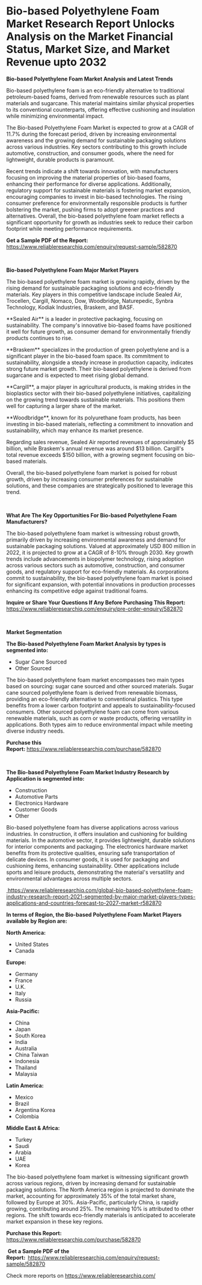 <p><h1>Bio-based Polyethylene Foam Market Research Report Unlocks Analysis on the Market Financial Status, Market Size, and Market Revenue upto 2032</h1></p><p><strong>Bio-based Polyethylene Foam Market Analysis and Latest Trends</strong></p>
<p><p>Bio-based polyethylene foam is an eco-friendly alternative to traditional petroleum-based foams, derived from renewable resources such as plant materials and sugarcane. This material maintains similar physical properties to its conventional counterparts, offering effective cushioning and insulation while minimizing environmental impact. </p><p>The Bio-based Polyethylene Foam Market is expected to grow at a CAGR of 11.7% during the forecast period, driven by increasing environmental awareness and the growing demand for sustainable packaging solutions across various industries. Key sectors contributing to this growth include automotive, construction, and consumer goods, where the need for lightweight, durable products is paramount. </p><p>Recent trends indicate a shift towards innovation, with manufacturers focusing on improving the material properties of bio-based foams, enhancing their performance for diverse applications. Additionally, regulatory support for sustainable materials is fostering market expansion, encouraging companies to invest in bio-based technologies. The rising consumer preference for environmentally responsible products is further bolstering the market, pushing firms to adopt greener practices and alternatives. Overall, the bio-based polyethylene foam market reflects a significant opportunity for growth as industries seek to reduce their carbon footprint while meeting performance requirements.</p></p>
<p><strong>Get a Sample PDF of the Report:&nbsp;</strong> <a href="https://www.reliableresearchiq.com/enquiry/request-sample/582870?utm_campaign=2268&utm_medium=2&utm_source=Github&utm_content=ia&utm_term=23032025&utm_id=bio-based-polyethylene-foam">https://www.reliableresearchiq.com/enquiry/request-sample/582870</a></p>
<p>&nbsp;</p>
<p><strong>Bio-based Polyethylene Foam Major Market Players</strong></p>
<p><p>The bio-based polyethylene foam market is growing rapidly, driven by the rising demand for sustainable packaging solutions and eco-friendly materials. Key players in this competitive landscape include Sealed Air, Trocellen, Cargill, Nomaco, Dow, Woodbridge, Naturepedic, Synbra Technology, Kodiak Industries, Braskem, and BASF.</p><p>**Sealed Air** is a leader in protective packaging, focusing on sustainability. The company's innovative bio-based foams have positioned it well for future growth, as consumer demand for environmentally friendly products continues to rise. </p><p>**Braskem** specializes in the production of green polyethylene and is a significant player in the bio-based foam space. Its commitment to sustainability, alongside a steady increase in production capacity, indicates strong future market growth. Their bio-based polyethylene is derived from sugarcane and is expected to meet rising global demand.</p><p>**Cargill**, a major player in agricultural products, is making strides in the bioplastics sector with their bio-based polyethylene initiatives, capitalizing on the growing trend towards sustainable materials. This positions them well for capturing a larger share of the market.</p><p>**Woodbridge**, known for its polyurethane foam products, has been investing in bio-based materials, reflecting a commitment to innovation and sustainability, which may enhance its market presence.</p><p>Regarding sales revenue, Sealed Air reported revenues of approximately $5 billion, while Braskem's annual revenue was around $13 billion. Cargill's total revenue exceeds $150 billion, with a growing segment focusing on bio-based materials. </p><p>Overall, the bio-based polyethylene foam market is poised for robust growth, driven by increasing consumer preferences for sustainable solutions, and these companies are strategically positioned to leverage this trend.</p></p>
<p>&nbsp;</p>
<p><strong>What Are The Key Opportunities For Bio-based Polyethylene Foam Manufacturers?</strong></p>
<p><p>The bio-based polyethylene foam market is witnessing robust growth, primarily driven by increasing environmental awareness and demand for sustainable packaging solutions. Valued at approximately USD 800 million in 2022, it is projected to grow at a CAGR of 8-10% through 2030. Key growth trends include advancements in biopolymer technology, rising adoption across various sectors such as automotive, construction, and consumer goods, and regulatory support for eco-friendly materials. As corporations commit to sustainability, the bio-based polyethylene foam market is poised for significant expansion, with potential innovations in production processes enhancing its competitive edge against traditional foams.</p></p>
<p><strong>Inquire or Share Your Questions If Any Before Purchasing This Report:</strong> <a href="https://www.reliableresearchiq.com/enquiry/pre-order-enquiry/582870?utm_campaign=2268&utm_medium=2&utm_source=Github&utm_content=ia&utm_term=23032025&utm_id=bio-based-polyethylene-foam">https://www.reliableresearchiq.com/enquiry/pre-order-enquiry/582870</a></p>
<p>&nbsp;</p>
<p><strong>Market Segmentation</strong></p>
<p><strong>The Bio-based Polyethylene Foam Market Analysis by types is segmented into:</strong></p>
<p><ul><li>Sugar Cane Sourced</li><li>Other Sourced</li></ul></p>
<p><p>The bio-based polyethylene foam market encompasses two main types based on sourcing: sugar cane sourced and other sourced materials. Sugar cane sourced polyethylene foam is derived from renewable biomass, providing an eco-friendly alternative to conventional plastics. This type benefits from a lower carbon footprint and appeals to sustainability-focused consumers. Other sourced polyethylene foam can come from various renewable materials, such as corn or waste products, offering versatility in applications. Both types aim to reduce environmental impact while meeting diverse industry needs.</p></p>
<p><strong>Purchase this Report:&nbsp;</strong><a href="https://www.reliableresearchiq.com/purchase/582870?utm_campaign=2268&utm_medium=2&utm_source=Github&utm_content=ia&utm_term=23032025&utm_id=bio-based-polyethylene-foam">https://www.reliableresearchiq.com/purchase/582870</a></p>
<p>&nbsp;</p>
<p><strong>The Bio-based Polyethylene Foam Market Industry Research by Application is segmented into:</strong></p>
<p><ul><li>Construction</li><li>Automotive Parts</li><li>Electronics Hardware</li><li>Customer Goods</li><li>Other</li></ul></p>
<p><p>Bio-based polyethylene foam has diverse applications across various industries. In construction, it offers insulation and cushioning for building materials. In the automotive sector, it provides lightweight, durable solutions for interior components and packaging. The electronics hardware market benefits from its protective qualities, ensuring safe transportation of delicate devices. In consumer goods, it is used for packaging and cushioning items, enhancing sustainability. Other applications include sports and leisure products, demonstrating the material's versatility and environmental advantages across multiple sectors.</p></p>
<p><a href="https://www.reliableresearchiq.com/global-bio-based-polyethylene-foam-industry-research-report-2021-segmented-by-major-market-players-types-applications-and-countries-forecast-to-2027-market-r582870?utm_campaign=2268&utm_medium=2&utm_source=Github&utm_content=ia&utm_term=23032025&utm_id=bio-based-polyethylene-foam">&nbsp;https://www.reliableresearchiq.com/global-bio-based-polyethylene-foam-industry-research-report-2021-segmented-by-major-market-players-types-applications-and-countries-forecast-to-2027-market-r582870</a></p>
<p><strong>In terms of Region, the Bio-based Polyethylene Foam Market Players available by Region are:</strong></p>
<p>
    <p> <strong> North America: </strong>
        <ul>
            <li>United States</li>
            <li>Canada</li>
        </ul>
        </p> 
    <p> <strong> Europe: </strong>
        <ul>
            <li>Germany</li>
            <li>France</li>
            <li>U.K.</li>
            <li>Italy</li>
            <li>Russia</li>
        </ul>
        </p> 
    <p> <strong> Asia-Pacific: </strong>
        <ul>
            <li>China</li>
            <li>Japan</li>
            <li>South Korea</li>
            <li>India</li>
            <li>Australia</li>
            <li>China Taiwan</li>
            <li>Indonesia</li>
            <li>Thailand</li>
            <li>Malaysia</li>
        </ul>
        </p> 
    <p> <strong> Latin America: </strong>
        <ul>
            <li>Mexico</li>
            <li>Brazil</li>
            <li>Argentina Korea</li>
            <li>Colombia</li>
        </ul>
        </p> 
    <p> <strong> Middle East & Africa: </strong>
        <ul>
            <li>Turkey</li>
            <li>Saudi</li>
            <li>Arabia</li>
            <li>UAE</li>
            <li>Korea</li>
        </ul>
    </p>
    </p>
<p><p>The bio-based polyethylene foam market is witnessing significant growth across various regions, driven by increasing demand for sustainable packaging solutions. The North America region is projected to dominate the market, accounting for approximately 35% of the total market share, followed by Europe at 30%. Asia-Pacific, particularly China, is rapidly growing, contributing around 25%. The remaining 10% is attributed to other regions. The shift towards eco-friendly materials is anticipated to accelerate market expansion in these key regions.</p></p>
<p><strong>Purchase this Report: </strong><a href="https://www.reliableresearchiq.com/purchase/582870?utm_campaign=2268&utm_medium=2&utm_source=Github&utm_content=ia&utm_term=23032025&utm_id=bio-based-polyethylene-foam">https://www.reliableresearchiq.com/purchase/582870</a></p>
<p>&nbsp;<strong>Get a Sample PDF of the Report:&nbsp;&nbsp;</strong><a href="https://www.reliableresearchiq.com/enquiry/request-sample/582870?utm_campaign=2268&utm_medium=2&utm_source=Github&utm_content=ia&utm_term=23032025&utm_id=bio-based-polyethylene-foam">https://www.reliableresearchiq.com/enquiry/request-sample/582870</a></p>
<p><strong></strong></p>
<p>Check more reports on <a href="https://www.reliableresearchiq.com/?utm_campaign=2268&utm_medium=2&utm_source=Github&utm_content=ia&utm_term=23032025&utm_id=bio-based-polyethylene-foam">https://www.reliableresearchiq.com/</a></p>
